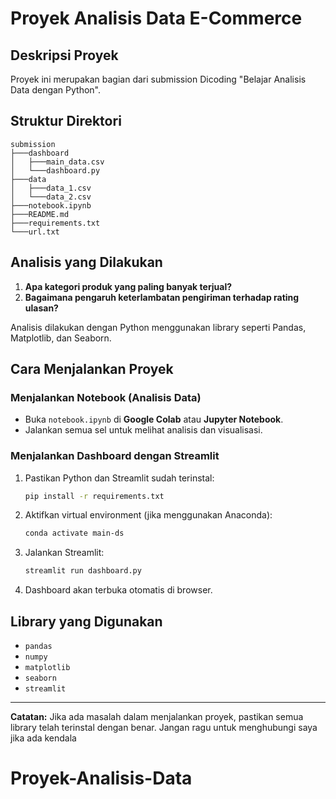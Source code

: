 # Proyek Analisis Data E-Commerce

## Deskripsi Proyek
Proyek ini merupakan bagian dari submission Dicoding "Belajar Analisis Data dengan Python". 

## Struktur Direktori
```
submission
├───dashboard
│   ├───main_data.csv         
│   └───dashboard.py         
├───data
│   ├───data_1.csv            
│   └───data_2.csv            
├───notebook.ipynb            
├───README.md                 
├───requirements.txt          
└───url.txt                   
```

## Analisis yang Dilakukan
1. **Apa kategori produk yang paling banyak terjual?**
2. **Bagaimana pengaruh keterlambatan pengiriman terhadap rating ulasan?**

Analisis dilakukan dengan Python menggunakan library seperti Pandas, Matplotlib, dan Seaborn.

## Cara Menjalankan Proyek
### Menjalankan Notebook (Analisis Data)
- Buka `notebook.ipynb` di **Google Colab** atau **Jupyter Notebook**.
- Jalankan semua sel untuk melihat analisis dan visualisasi.

### Menjalankan Dashboard dengan Streamlit
1. Pastikan Python dan Streamlit sudah terinstal:
   ```bash
   pip install -r requirements.txt
   ```
2. Aktifkan virtual environment (jika menggunakan Anaconda):
   ```bash
   conda activate main-ds
   ```
3. Jalankan Streamlit:
   ```bash
   streamlit run dashboard.py
   ```
4. Dashboard akan terbuka otomatis di browser.

## Library yang Digunakan
- `pandas`
- `numpy`
- `matplotlib`
- `seaborn`
- `streamlit`

---
**Catatan:** Jika ada masalah dalam menjalankan proyek, pastikan semua library telah terinstal dengan benar. Jangan ragu untuk menghubungi saya jika ada kendala

# Proyek-Analisis-Data
